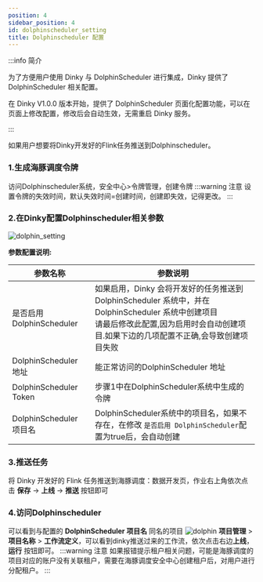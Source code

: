 ```yaml
---
position: 4
sidebar_position: 4
id: dolphinscheduler_setting
title: Dolphinscheduler 配置
---
```



:::info 简介

为了方便用户使用 Dinky 与 DolphinScheduler 进行集成，Dinky 提供了 DolphinScheduler 相关配置。

在 Dinky V1.0.0 版本开始，提供了 DolphinScheduler 页面化配置功能，可以在页面上修改配置，修改后会自动生效，无需重启 Dinky 服务。

:::

如果用户想要将Dinky开发好的Flink任务推送到Dolphinscheduler。

### 1.生成海豚调度令牌

访问Dolphinscheduler系统，安全中心>令牌管理，创建令牌
:::warning 注意
设置令牌的失效时间，默认失效时间=创建时间，创建即失效，记得更改。
:::

### 2.在Dinky配置Dolphinscheduler相关参数

![dolphin_setting](http://pic.dinky.org.cn/dinky/docs/test/dolphin_setting.jpg)

**参数配置说明:**

| 参数名称                   | 参数说明                                                                                                                     |  
|------------------------|--------------------------------------------------------------------------------------------------------------------------| 
| 是否启用 DolphinScheduler  | 如果启用，Dinky 会将开发好的任务推送到 DolphinScheduler 系统中，并在 DolphinScheduler 系统中创建项目<br/>请最后修改此配置,因为启用时会自动创建项目.如果下边的几项配置不正确,会导致创建项目失败 |  
| DolphinScheduler 地址    | 能正常访问的DolphinScheduler 地址                                                                                                |       
| DolphinScheduler Token | 步骤1中在DolphinScheduler系统中生成的令牌                                                                                            |
| DolphinScheduler 项目名   | DolphinScheduler系统中的项目名，如果不存在，在修改 `是否启用 DolphinScheduler`配置为true后，会自动创建                                                  |

### 3.推送任务

将 Dinky 开发好的 Flink 任务推送到海豚调度：数据开发页，作业右上角依次点击 **保存** -> **上线** -> **推送** 按钮即可

### 4.访问Dolphinscheduler

可以看到与配置的 **DolphinScheduler 项目名** 同名的项目
![dolphin](http://pic.dinky.org.cn/dinky/docs/test/dolphin3.png)
**项目管理** > **项目名称** > **工作流定义**，可以看到dinky推送过来的工作流，依次点击右边**上线**，**运行** 按钮即可。
:::warning 注意
如果报错提示租户相关问题，可能是海豚调度的项目对应的账户没有关联租户，需要在海豚调度安全中心创建租户后，对用户进行分配租户。
:::